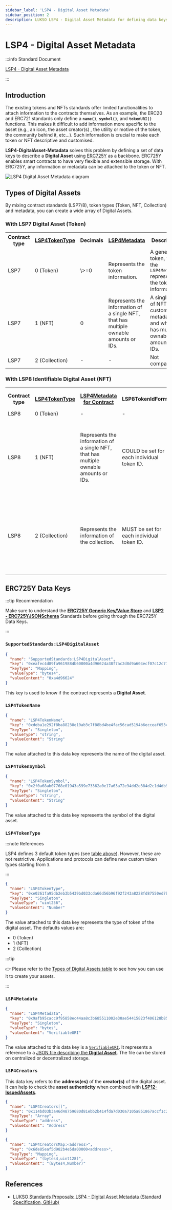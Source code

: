 ```yaml
---
sidebar_label: 'LSP4 - Digital Asset Metadata'
sidebar_position: 2
description: LUKSO LSP4 - Digital Asset Metadata for defining data keys to describe a Digital Asset.
---
```


# LSP4 - Digital Asset Metadata

:::info Standard Document

[LSP4 - Digital Asset Metadata](https://github.com/lukso-network/LIPs/blob/main/LSPs/LSP-4-DigitalAsset-Metadata.md)

:::

## Introduction

The existing tokens and NFTs standards offer limited functionalities to attach information to the contracts themselves. As an example, the ERC20 and ERC721 standards only define a **`name()`**, **`symbol()`**, and **`tokenURI()`** functions. This makes it difficult to add information more specific to the asset (e.g., an icon, the asset creator(s) , the utility or motive of the token, the community behind it, etc...). Such information is crucial to make each token or NFT descriptive and customised.

**LSP4-DigitalAsset-Metadata** solves this problem by defining a set of data keys to describe a **Digital Asset** using [ERC725Y](https://github.com/ERC725Alliance/ERC725/blob/main/docs/ERC-725.md#erc725y) as a backbone. ERC725Y enables smart contracts to have very flexible and extensible storage. With ERC725Y, any information or metadata can be attached to the token or NFT.

![LSP4 Digital Asset Metadata diagram](/img/standards/lsp4/lsp4-digital-asset-metadata-diagram.png)

## Types of Digital Assets

By mixing contract standards (LSP7/8), token types (Token, NFT, Collection) and metadata, you can create a wide array of Digital Assets.

### With LSP7 Digital Asset (Token)

<table>
  <tr>
    <th>Contract type</th>
    <th><a href="#lsp4tokentype">LSP4TokenType</a></th>
    <th>Decimals</th>
    <th><a href="#lsp4metadata">LSP4Metadata</a></th>
    <th>Description</th>
  </tr>
  <tr>
    <td>LSP7</td>
    <td>0 (Token)</td>
    <td>\>=0</td>
    <td>Represents the token information.</td>
    <td>A generic token, where the <code>LSP4Metadata</code> represents the token information.</td>
  </tr>
  <tr>
    <td>LSP7</td>
    <td>1 (NFT)</td>
    <td>0</td>
    <td>Represents the information of a single NFT, that has multiple ownable amounts or IDs.</td>
    <td>A single type of NFT with custom metadata and which has multiple ownable amounts or IDs.</td>
  </tr>
  <tr>
    <td>LSP7</td>
    <td>2 (Collection)</td>
    <td>-</td>
    <td>-</td>
    <td>Not compatible</td>
  </tr>
</table>

### With LSP8 Identifiable Digital Asset (NFT)

<table>
  <tr>
    <th>Contract type</th>
    <th><a href="#lsp4tokentype">LSP4TokenType</a></th>
    <th><a href="#lsp4metadata">LSP4Metadata for Contract</a></th>
    <th>LSP8TokenIdFormat</th>
    <th><a href="#lsp4metadata">LSP4Metadata for each TokenId</a></th>
    <th>Description</th>
  </tr>
  <tr>
    <td>LSP8</td>
    <td>0 (Token)</td>
    <td>-</td>
    <td>-</td>
    <td>-</td>
    <td>Not compatible</td>
  </tr>
  <tr>
    <td>LSP8</td>
    <td>1 (NFT)</td>
    <td>Represents the information of a single NFT, that has multiple ownable amounts or IDs.</td>
    <td>COULD be set for each individual token ID.</td>
    <td>COULD be set for each individual token ID.</td>
    <td>Each individual token ID COULD have its own custom metadata specific for the token ID, but MUST NOT be a different NFT, just different metadata per item in the NFT. <a href="./LSP8-Identifiable-Digital-Asset">See LSP8 for details</a>.</td>
  </tr>
  <tr>
    <td>LSP8</td>
    <td>2 (Collection)</td>
    <td>Represents the information of the collection.</td>
    <td>MUST be set for each individual token ID.</td>
    <td>MUST be set for each individual token ID.</td>
    <td>Each individual token ID represents its own NFT, <code>LSP4Metadata</code> and <code>LSP8TokenIdFormat</code> must be set for each of them in case the individual token IDs are LSP8. <a href="./LSP8-Identifiable-Digital-Asset">See LSP8 for details</a>.</td>
  </tr>
</table>

## ERC725Y Data Keys

:::tip Recommendation

Make sure to understand the **[ERC725Y Generic Key/Value Store](../erc725.md#erc725y---generic-data-keyvalue-store)** and **[LSP2 - ERC725YJSONSchema](../metadata/lsp2-json-schema.md)** Standards before going through the ERC725Y Data Keys.

:::

### `SupportedStandards:LSP4DigitalAsset`

```json
{
  "name": "SupportedStandards:LSP4DigitalAsset",
  "key": "0xeafec4d89fa9619884b60000a4d96624a38f7ac2d8d9a604ecf07c12c77e480c",
  "keyType": "Mapping",
  "valueType": "bytes4",
  "valueContent": "0xa4d96624"
}
```

This key is used to know if the contract represents a **Digital Asset**.

### `LSP4TokenName`

```json
{
  "name": "LSP4TokenName",
  "key": "0xdeba1e292f8ba88238e10ab3c7f88bd4be4fac56cad5194b6ecceaf653468af1",
  "keyType": "Singleton",
  "valueType": "string",
  "valueContent": "String"
}
```

The value attached to this data key represents the name of the digital asset.

### `LSP4TokenSymbol`

```json
{
  "name": "LSP4TokenSymbol",
  "key": "0x2f0a68ab07768e01943a599e73362a0e17a63a72e94dd2e384d2c1d4db932756",
  "keyType": "Singleton",
  "valueType": "string",
  "valueContent": "String"
}
```

The value attached to this data key represents the symbol of the digital asset.

### `LSP4TokenType`

:::note References

LSP4 defines 3 default token types (see [table above](./LSP4-Digital-Asset-Metadata.md#types-of-digital-assets)). However, these are not restrictive. Applications and protocols can define new custom token types starting from `3`.

:::

```json
{
  "name": "LSP4TokenType",
  "key": "0xe0261fa95db2eb3b5439bd033cda66d56b96f92f243a8228fd87550ed7bdfdb3",
  "keyType": "Singleton",
  "valueType": "uint256",
  "valueContent": "Number"
}
```

The value attached to this data key represents the type of token of the digital asset. The defaults values are:

- 0 (Token)
- 1 (NFT)
- 2 (Collection)

:::tip

👉 Please refer to the [Types of Digital Assets table](./LSP4-Digital-Asset-Metadata.md#types-of-digital-assets) to see how you can use it to create your assets.

:::

### `LSP4Metadata`

```json
{
  "name": "LSP4Metadata",
  "key": "0x9afb95cacc9f95858ec44aa8c3b685511002e30ae54415823f406128b85b238e",
  "keyType": "Singleton",
  "valueType": "bytes",
  "valueContent": "VerifiableURI"
}
```

The value attached to this data key is a [`VerifiableURI`](https://github.com/lukso-network/LIPs/blob/main/LSPs/LSP-2-ERC725YJSONSchema.md#verifiableuri). It represents a reference to a [JSON file describing the **Digital Asset**](https://github.com/lukso-network/LIPs/blob/main/LSPs/LSP-4-DigitalAsset-Metadata.md#lsp4metadata). The file can be stored on centralized or decentralized storage.

### `LSP4Creators`

This data key refers to the **address(es)** of the **creator(s)** of the digital asset. It can help to check the **asset authenticity** when combined with **[LSP12-IssuedAssets](../metadata/lsp12-issued-assets.md)**.

```json
{
  "name": "LSP4Creators[]",
  "key": "0x114bd03b3a46d48759680d81ebb2b414fda7d030a7105a851867accf1c2352e7",
  "keyType": "Array",
  "valueType": "address",
  "valueContent": "Address"
}
```

```json
{
  "name": "LSP4CreatorsMap:<address>",
  "key": "0x6de85eaf5d982b4e5da00000<address>",
  "keyType": "Mapping",
  "valueType": "(bytes4,uint128)",
  "valueContent": "(Bytes4,Number)"
}
```

## References

- [LUKSO Standards Proposals: LSP4 - Digital Asset Metadata (Standard Specification, GitHub)](https://github.com/lukso-network/LIPs/blob/main/LSPs/LSP-4-DigitalAsset-Metadata.md)
